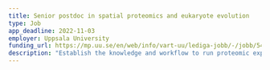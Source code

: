 ```yaml
---
title: Senior postdoc in spatial proteomics and eukaryote evolution
type: Job
app_deadline: 2022-11-03
employer: Uppsala University
funding_url: https://mp.uu.se/en/web/info/vart-uu/lediga-jobb/-/jobb/544727
description: "Establish the knowledge and workflow to run proteomic experiments in the lab in collaboration with a local proteomic core facility. Adapt hyperLOPIT to red algae. Bring red algal cultures to sufficient densities, and execute hyperLOPIT. Perform protein cellular location prediction by Machine Learning. Analyse the data in the context of plastid evolution. Disseminate results in appropriate formats, including leading peer-reviewed publications and conferences. Training of junior group members might also be involved, as well as other standard tasks related to a research group including providing operational support to the good functioning of the lab. The candidate should be willing to travel, for short (e.g. conference) or longer period if training is necessary."
---
```

